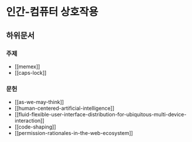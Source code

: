 # 인간-컴퓨터 상호작용

## 하위문서

### 주제

- [[memex]]
- [[caps-lock]]

### 문헌

- [[as-we-may-think]]
- [[human-centered-artificial-intelligence]]
- [[fluid-flexible-user-interface-distribution-for-ubiquitous-multi-device-interaction]]
- [[code-shaping]]
- [[permission-rationales-in-the-web-ecosystem]]
